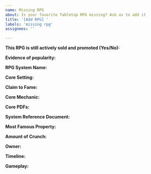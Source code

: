 ```yaml
---
name: Missing RPG
about: Is your favorite Tabletop RPG missing? Ask us to add it
title: '[Add RPG] '
labels: 'missing rpg'
assignees: ''

---
```


<!--

READ THIS FIRST:

RPGs will only be included if they are:

- Not defunct: still actively sold and promoted
- Popular: some online community for the game has at least 1,000 members (exceptions on a case-by-case basis, BDFL style)

-->

**This RPG is still actively sold and promoted (Yes/No):**

<!-- Add a link to the largest online community where the game is discussed. -->
**Evidence of popularity:**

<!-- The name of the system is preferred, e.g. "Powered by the Apocalypse" instead of "Apocalypse World" -->
**RPG System Name:**

<!--
When and where do this system's most popular adventures take place?
If there is no dominant setting for this system, put "Setting-agnostic".   
-->
**Core Setting:**

<!-- "Claim to Fame" is 1 or 2 things the RPG is known for. What makes it unique? -->
**Claim to Fame:**

<!-- "Core Mechanic" is the means of task resolution, like ability checks. -->
**Core Mechanic:**

<!--
Which book(s) would a Game Master need to run the latest version of the game effectively?
Purely supplemental books (like splat books, adventures, and bestiaries) don't need to be included.
Link to the PDF versions of those books here.
-->
**Core PDFs:**

<!-- If the core rules are *legally* available on the Internet, link them here. -->
**System Reference Document:**

<!-- List the most famous video games, TV shows, movies, or settings based on this system. -->
**Most Famous Property:**

<!-- How crunchy is the system? That is, how detailed and complex are the rules? -->
**Amount of Crunch:**

<!-- Who owns the game? If the owner is a company that has a parent company, list them as well. -->
**Owner:**

<!-- When was the game first published? When was its most popular setting published? When did the latest version come out? -->
**Timeline:**

<!-- What does the game feel like to play? See https://github.com/isaaclyman/ttrpg-guide/issues/3 for examples. -->
**Gameplay:**